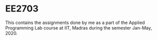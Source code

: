 # EE2703
This contains the assignments done by me as a part of the Applied Programming Lab course at IIT, Madras during the semester Jan-May, 2020. 
